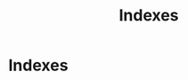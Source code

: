 ﻿---
uid: indexes
topic: indexes
locale: en
title: Indexes
dnneditions: DNN Platform, Evoq Content,Evoq Engage
dnnversion: 09.02.00
parent-topic: search
related-topics:
---

# Indexes
